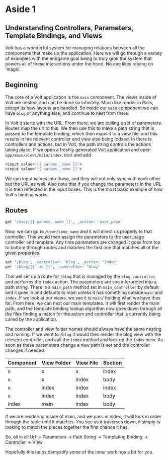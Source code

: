 # Aside 1

## Understanding Controllers, Parameters, Template Bindings, and Views
Volt has a wonderful system for managing relations between all the components that make up the application. Here we will go 
through a variety of examples with the endgame goal being to truly grok the system that powers all of these interactions under
the hood. No one likes relying on 'magic'.

## Beginning
The core of a Volt application is the `main` component. The views inside of Volt are nested, and can be done so infinitely.
Much like render in Rails, except its how layouts are handled. So inside our `main` component we can have `blog` or anything else, 
and continue to nest from there. 

In Volt it starts with the URL. From there, we are pulling a set of parameters. Routes map the url to this. We then use this
to make a path string that is passed to the template binding, which then maps it to a view file, and this results in hte
relevent controller and view also being lodaed. In there is controllers and actions, but in Volt, the path string controls
the actions taking place. If we open a freshly generated Volt application and open `app/main/views/main/index.html` and add

```RUBY
<input value='{{ params._name }}'>
<input value='{{ params._name }}'>
```

We can input values into those, and they will not only sync with each other but the URL as well. Also note that if you change
the parameters in the URL it is then reflected in the input boxes. This is the most basic example of how Volt's binding works.

## Routes

```RUBY
get '/user/{{ params._name }}', _action: 'user_page'
```

Now, we can go to `/user/some_name` and it will direct us properly to that controller. This would then assign the parameters
to the user_page controller and template. Any time parameters are changed it goes from top to bottom through routes and 
matches the first one that matches all of the given properties.

```RUBY
get '/blog', _controller: 'blog', _action: 'index'
get '/blog/{{ _id }}', _controller: 'blog'

```

This will set up a route for `/blog` that is managed by the `blog_controller` and performs the `index` action.
The parameters are soo interpreted into a path string. There is a `main_path` method set in `main_controller` by default
and it goes in and defaults to main unless it has something outside `main` and `index`. If we look at our views, we see it
is `main/` holding what we have thus far. From here, we can nest our main templates. It will first render the main path, and
the template binding lookup algorithm now goes down through all the files finding a match for the action and controller that
is currently being called by the application.

The controller and view folder names should always have the same nesting and naming. If we went to `/blog` it would then
render the blog view with the relevent controller, and call the `index` method and look up the `index` view. As soon as 
these parameters change a new path is set and the controller changes if needed.

|Component    |View Folder  |View File  |Section            
|---    |---    |---    |---
|x      |x  |x   |index
|x      |x  |index   |body
|x      |index  |index   |index
|x      |index  |index   |body
|index      |main  |index   |body

If we are rendering inside of main, and we pass in index, it will look in order through the table until it matches.
You see as it traverses down, it simply is looking to match the pieces together the first chance it has. 

So, all in all
Url -> Parameters -> Path String -> Templating Binding -> Controller -> View

Hopefully this helps demystify some of the inner workings a bit for you.
